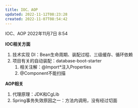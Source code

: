 ```yaml
---
title: IOC、AOP
updated: 2022-11-12T08:23:28
created: 2022-11-07T08:54:42
---
```


IOC、AOP
2022年11月7日
8:54

**IOC相关方面**
1.  技术实现 DI：Bean生命周期、装配过程、三级缓存、循环依赖
2.  项目有关的自动装配：database-boot-starter
    1.  相关注解：@Import\*注入Properties
    2.  @Component不能扫描

**AOP相关**
1.  代理原理：JDK和CgLib
2.  Spring事务失效原因之一：方法内调用，没有经过切面
